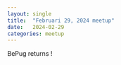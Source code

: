 ```yaml
---
layout: single
title:  "Februari 29, 2024 meetup"
date:   2024-02-29
categories: meetup
---
```

BePug returns !
